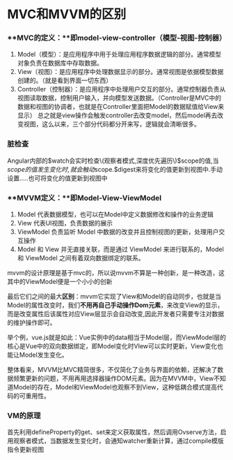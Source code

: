 # MVC和MVVM的区别

### **MVC的定义：**即model-view-controller（模型-视图-控制器）

1. Model（模型）：是应用程序中用于处理应用程序数据逻辑的部分。通常模型对象负责在数据库中存取数据。 
2. View（视图）：是应用程序中处理数据显示的部分。通常视图是依据模型数据创建的。（就是看到界面一切东西） 
3. Controller（控制器）：是应用程序中处理用户交互的部分。通常控制器负责从视图读取数据，控制用户输入，并向模型发送数据。（Controller是MVC中的数据和视图的协调者，也就是在Controller里面把Model的数据赋值给View来显示） 总之就是view操作会触发controller去改变model，然后model再去改变视图，这么以来，三个部分代码都分开来写，逻辑就会清晰很多。

### 脏检查

Angular内部的$watch会实时检查\(观察者模式,深度优先遍历\)$scope的值,当$scope的值发生变化时,就会触动$scope.$digest来将变化的值更新到视图中.手动设置.....也可将变化的值更新到视图中

### **MVVM定义：**即Model-View-ViewModel

1. Model 代表数据模型，也可以在Model中定义数据修改和操作的业务逻辑
2. View 代表UI视图，负责数据的展示 
3. ViewModel 负责监听 Model 中数据的改变并且控制视图的更新，处理用户交互操作
4. Model 和 View 并无直接关联，而是通过 ViewModel 来进行联系的，Model 和 ViewModel 之间有着双向数据绑定的联系。 

mvvm的设计原理是基于mvc的，所以说mvvm不算是一种创新，是一种改造，这其中的ViewModel便是一个小小的创新

最后它们之间的最大**区别**：mvvm它实现了View和Model的自动同步，也就是当Model的属性改变时，我们**不用再自己手动操作Dom元素**，来改变View的显示，而是改变属性后该属性对应View层显示会自动改变,因此开发者只需要专注对数据的维护操作即可。

举个例，vue.js就是如此：Vue实例中的data相当于Model层，而ViewModel层的核心是Vue中的双向数据绑定，即Model变化时VIew可以实时更新，View变化也能让Model发生变化。

整体看来，MVVM比MVC精简很多，不仅简化了业务与界面的依赖，还解决了数据频繁更新的问题，不用再用选择器操作DOM元素。因为在MVVM中，View不知道Model的存在，Model和ViewModel也观察不到View，这种低耦合模式提高代码的可重用性。

### VM的原理

首先利用defineProperty的get、set来定义获取属性，然后调用Ovserve方法，启用观察者模式，当数据发生变化时，会通知watcher重新计算，通过compile模版指令更新视图

